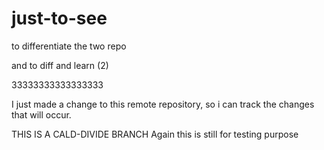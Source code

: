 # just-to-see
to differentiate the two repo


and to diff and learn (2)


33333333333333333

I just made a change to this remote repository, so i can track the changes that will occur.


THIS IS A CALD-DIVIDE BRANCH
    Again this is still for testing purpose
